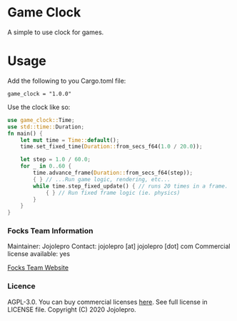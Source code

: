 # Game Clock
A simple to use clock for games.

# Usage
Add the following to you Cargo.toml file:
```
game_clock = "1.0.0"
```

Use the clock like so:
```rust
use game_clock::Time;
use std::time::Duration;
fn main() {
    let mut time = Time::default();
    time.set_fixed_time(Duration::from_secs_f64(1.0 / 20.0));

    let step = 1.0 / 60.0;
    for _ in 0..60 {
        time.advance_frame(Duration::from_secs_f64(step));
        { } // ...Run game logic, rendering, etc...
        while time.step_fixed_update() { // runs 20 times in a frame.
            { } // Run fixed frame logic (ie. physics)
        }
    }
}
```

### Focks Team Information
Maintainer: Jojolepro
Contact: jojolepro [at] jojolepro [dot] com
Commercial license available: yes

[Focks Team Website](https://jojolepro.com/focks)

### Licence
AGPL-3.0. You can buy commercial licenses [here](https://jojolepro.com/focks/).
See full license in LICENSE file.
Copyright (C) 2020 Jojolepro.
